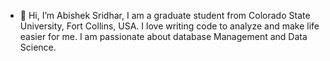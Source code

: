 - 👋 Hi, I’m Abishek Sridhar, I am a graduate student from Colorado State University, Fort Collins, USA. I love writing code to analyze and make life easier for me. I am passionate about database Management and Data Science.  

<!---
Abishek3896/Abishek3896 is a ✨ special ✨ repository because its `README.md` (this file) appears on your GitHub profile.
You can click the Preview link to take a look at your changes.
--->
